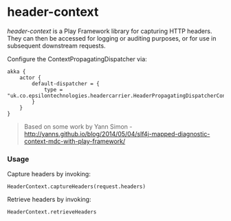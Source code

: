 # header-context

*header-context* is a Play Framework library for capturing HTTP headers. They can then be accessed for logging or auditing purposes, or for use in subsequent downstream requests.

Configure the ContextPropagatingDispatcher via:
```
akka {
    actor {
        default-dispatcher = {
            type = "uk.co.epsilontechnologies.headercarrier.HeaderPropagatingDispatcherConfigurator"
        }
    }
}
```
> Based on some work by Yann Simon - http://yanns.github.io/blog/2014/05/04/slf4j-mapped-diagnostic-context-mdc-with-play-framework/

### Usage

Capture headers by invoking:
```
HeaderContext.captureHeaders(request.headers)
```

Retrieve headers by invoking:
```
HeaderContext.retrieveHeaders
```
